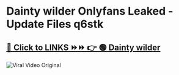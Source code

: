 
 # Dainty wilder Onlyfans Leaked - Update Files q6stk

## <h2><a href="https://clipsfans.com/Dainty_wilder&ref=git">🔗 Click to LINKS ⏩⏩ 👉 🟢 Dainty wilder </a></h2>

<a href="https://clipsfans.com/Dainty_wilder&ref=git" rel="nofollow" data-target="animated-image.originalLink"><img src="https://i.ibb.co.com/xMMVF88/686577567.gif" alt="Viral Video Original" style="max-width: 100%; display: inline-block;" data-target="animated-image.originalImage"></a>

